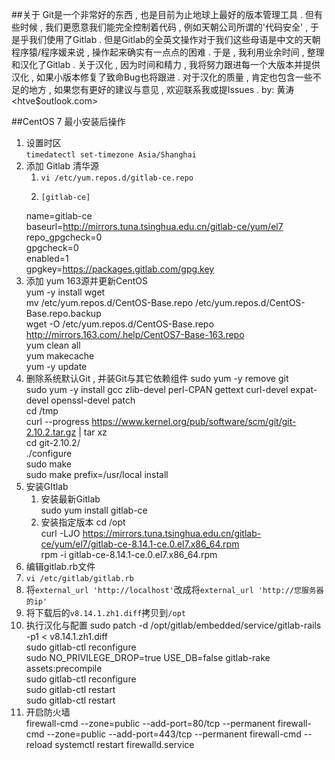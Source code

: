 ##关于
Git是一个非常好的东西 , 也是目前为止地球上最好的版本管理工具 . 但有些时候 , 我们更愿意我们能完全控制着代码 , 例如天朝公司所谓的'代码安全' , 于是乎我们使用了Gitlab . 但是Gitlab的全英文操作对于我们这些母语是中文的天朝程序猿/程序媛来说 , 操作起来确实有一点点的困难 . 于是 , 我利用业余时间 , 整理和汉化了Gitlab . 关于汉化 , 因为时间和精力 , 我将努力跟进每一个大版本并提供汉化 , 如果小版本修复了致命Bug也将跟进 .  对于汉化的质量 , 肯定也包含一些不足的地方 , 如果您有更好的建议与意见 , 欢迎联系我或提Issues . 
by: 黄涛<htve$outlook.com>

##CentOS 7 最小安装后操作
1. 设置时区  
  `timedatectl set-timezone Asia/Shanghai`
2. 添加 Gitlab 清华源
   1. `vi /etc/yum.repos.d/gitlab-ce.repo`
   2.     [gitlab-ce]  
    name=gitlab-ce  
    baseurl=http://mirrors.tuna.tsinghua.edu.cn/gitlab-ce/yum/el7  
    repo_gpgcheck=0  
    gpgcheck=0  
    enabled=1  
    gpgkey=https://packages.gitlab.com/gpg.key
3. 添加 yum 163源并更新CentOS  
    yum -y install wget  
    mv /etc/yum.repos.d/CentOS-Base.repo /etc/yum.repos.d/CentOS-Base.repo.backup  
    wget -O /etc/yum.repos.d/CentOS-Base.repo http://mirrors.163.com/.help/CentOS7-Base-163.repo  
    yum clean all  
    yum makecache  
    yum -y update  
4. 删除系统默认Git , 并装Git与其它依赖组件
    sudo yum -y remove git  
    sudo yum -y install gcc zlib-devel perl-CPAN gettext curl-devel expat-devel openssl-devel patch  
    cd /tmp  
    curl --progress https://www.kernel.org/pub/software/scm/git/git-2.10.2.tar.gz | tar xz  
    cd git-2.10.2/  
    ./configure  
    sudo make  
    sudo make prefix=/usr/local install  
5. 安装GItlab
   1. 安装最新Gitlab  
      sudo yum install gitlab-ce
   2. 安装指定版本
    cd /opt  
    curl -LJO https://mirrors.tuna.tsinghua.edu.cn/gitlab-ce/yum/el7/gitlab-ce-8.14.1-ce.0.el7.x86_64.rpm  
    rpm -i gitlab-ce-8.14.1-ce.0.el7.x86_64.rpm  
6. 编辑gitlab.rb文件  
  1. `vi /etc/gitlab/gitlab.rb`
  2. 将`external_url 'http://localhost'`改成将`external_url 'http://您服务器的ip'`
7. 将下载后的`v8.14.1.zh1.diff`拷贝到`/opt`
8. 执行汉化与配置
    sudo patch -d /opt/gitlab/embedded/service/gitlab-rails -p1 < v8.14.1.zh1.diff  
    sudo gitlab-ctl reconfigure  
    sudo NO_PRIVILEGE_DROP=true USE_DB=false gitlab-rake assets:precompile  
    sudo gitlab-ctl reconfigure  
    sudo gitlab-ctl restart  
    sudo gitlab-ctl restart  
9. 开启防火墙  
    firewall-cmd --zone=public --add-port=80/tcp --permanent
    firewall-cmd --zone=public --add-port=443/tcp --permanent
    firewall-cmd --reload
    systemctl restart firewalld.service